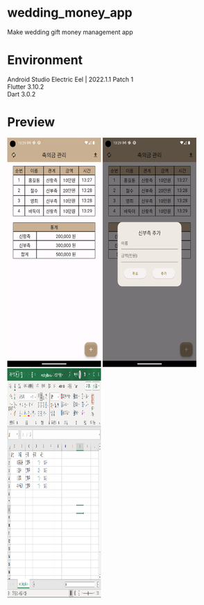 # wedding_money_app
Make wedding gift money management app

# Environment
Android Studio Electric Eel | 2022.1.1 Patch 1 <br>
Flutter 3.10.2 <br>
Dart 3.0.2 <br>

# Preview
<p align="left">
<img src="wedding_img_1.png" width="216" height="528"/>
<img src="wedding_img_2.png" width="216" height="528"/>
<img src="wedding_img_3.png" width="216" height="528"/>
</p>